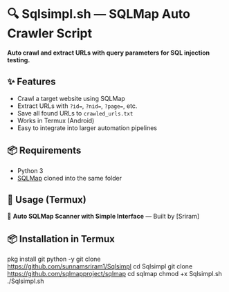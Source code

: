 # 🔍 Sqlsimpl.sh — SQLMap Auto Crawler Script

**Auto crawl and extract URLs with query parameters for SQL injection testing.**

## ✨ Features
- Crawl a target website using SQLMap
- Extract URLs with `?id=`, `?nid=`, `?page=`, etc.
- Save all found URLs to `crawled_urls.txt`
- Works in Termux (Android)
- Easy to integrate into larger automation pipelines

## 📦 Requirements
- Python 3
- [SQLMap](https://github.com/sqlmapproject/sqlmap) cloned into the same folder

## 🚀 Usage (Termux)


🎯 **Auto SQLMap Scanner with Simple Interface** — Built by [Sriram]

## 📦 Installation in Termux


pkg install git python -y
git clone https://github.com/sunnamsriram1/Sqlsimpl
cd Sqlsimpl
git clone https://github.com/sqlmapproject/sqlmap
cd sqlmap
chmod +x Sqlsimpl.sh
./Sqlsimpl.sh

